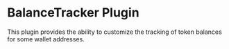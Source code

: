 # BalanceTracker Plugin

This plugin provides the ability to customize the tracking of token balances for some wallet addresses.
